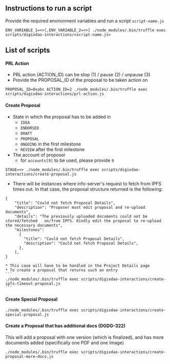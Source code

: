 ## Instructions to run a script
Provide the required environment variables and run a script `script-name.js`
```
ENV_VARIABLE_1=<>[,ENV_VARIABLE_2=<>] ./node_modules/.bin/truffle exec scripts/digixdao-interactions/<script-name.js>
```

## List of scripts
#### PRL Action
* PRL action (ACTION_ID) can be stop (1) / pause (2) / unpause (3)
* Provide the PROPOSAL_ID of the proposal to be taken action on
```
PROPOSAL_ID=0xabc ACTION_ID=2 ./node_modules/.bin/truffle exec scripts/digixdao-interactions/prl-action.js
```

#### Create Proposal
* State in which the proposal has to be added in
    * `IDEA`
    * `ENDORSED`
    * `DRAFT`
    * `PROPOSAL`
    * `ONGOING` in the first milestone
    * `REVIEW` after the first milestone
* The account of proposer
    * for `accounts[9]` to be used, please provide `9`
```
STAGE=<> ./node_modules/.bin/truffle exec scripts/digixdao-interactions/create-proposal.js
```
* There will be instances where info-server's request to fetch from IPFS times out. In that case, the proposal structure returned is the following:
```
{
    "title": "Could not fetch Proposal Details",
    "description": "Proposer must edit proposal and re-upload documents",
    "details": "The previously uploaded documents could not be stored/fetched   on/from IPFS. Kindly edit the proposal to re-upload the necessary documents",
    "milestones":
      {
        "title": "Could not fetch Proposal Details",
        "description": "Could not fetch Proposal Details",
      },
    ],
}
```
    * This case will have to be handled in the Project Details page
    * To create a proposal that returns such an entry
    ```
    ./node_modules/.bin/truffle exec scripts/digixdao-interactions/create-ipfs-timeout-proposal.js
    ```

#### Create Special Proposal
```
./node_modules/.bin/truffle exec scripts/digixdao-interactions/create-special-proposal.js
```

#### Create a Proposal that has additional docs (DGDG-322)
This will add a proposal with one version (which is finalized), and has more documents added (specifically one PDF and one Image)
```
./node_modules/.bin/truffle exec scripts/digixdao-interactions/create-proposal-more-docs.js
```
